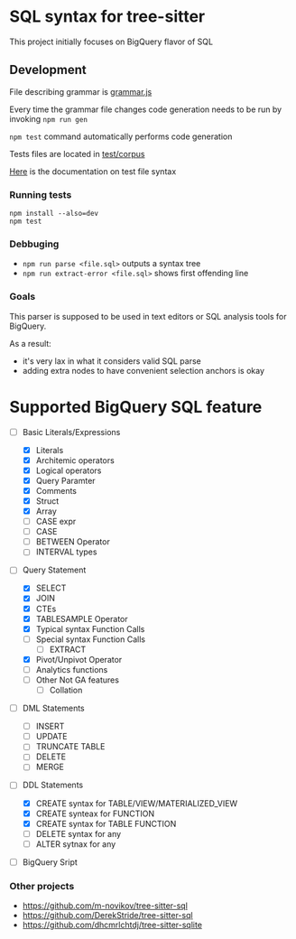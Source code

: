 <!-- [![Node.js CI](https://github.com/m-novikov/tree-sitter-sql/actions/workflows/node.js.yml/badge.svg)](https://github.com/m-novikov/tree-sitter-sql/actions/workflows/node.js.yml) -->

# SQL syntax for tree-sitter

This project initially focuses on BigQuery flavor of SQL

<!-- ## Try it out -->

<!-- You can try out the parser here: [Tree Sitter SQL Playground](https://m-novikov.github.io/tree-sitter-sql/) -->

## Development

File describing grammar is [grammar.js](./grammar.js)

Every time the grammar file changes code generation needs to be run by invoking `npm run gen`

`npm test` command automatically performs code generation

Tests files are located in [test/corpus](./test/corpus)

[Here](https://tree-sitter.github.io/tree-sitter/creating-parsers#command-test) is the documentation on test file syntax

### Running tests

```
npm install --also=dev
npm test
```

### Debbuging

* `npm run parse <file.sql>` outputs a syntax tree
* `npm run extract-error <file.sql>` shows first offending line

### Goals

This parser is supposed to be used in text editors or SQL analysis tools for BigQuery. 

As a result:

* it's very lax in what it considers valid SQL parse
* adding extra nodes to have convenient selection anchors is okay

# Supported BigQuery SQL feature

- [ ] Basic Literals/Expressions
    - [x] Literals
    - [x] Architemic operators
    - [x] Logical operators    
    - [x] Query Paramter
    - [x] Comments
    - [x] Struct
    - [x] Array
    - [ ] CASE expr
    - [ ] CASE 
    - [ ] BETWEEN Operator
    - [ ] INTERVAL types

- [ ] Query Statement
    - [x] SELECT
    - [x] JOIN
    - [x] CTEs
    - [x] TABLESAMPLE Operator
    - [x] Typical syntax Function Calls
    - [ ] Special syntax Function Calls
      - [ ] EXTRACT 
    - [x] Pivot/Unpivot Operator
    - [ ] Analytics functions
    - [ ] Other Not GA features
        - [ ] Collation

- [ ] DML Statements
    - [ ] INSERT
    - [ ] UPDATE
    - [ ] TRUNCATE TABLE
    - [ ] DELETE
    - [ ] MERGE

- [ ] DDL Statements
    - [x] CREATE syntax for TABLE/VIEW/MATERIALIZED_VIEW
    - [x] CREATE synteax for FUNCTION
    - [x] CREATE syntax for TABLE FUNCTION
    - [ ] DELETE syntax for any
    - [ ] ALTER sytnax for any

- [ ] BigQuery Sript


### Other projects

* https://github.com/m-novikov/tree-sitter-sql
* https://github.com/DerekStride/tree-sitter-sql
* https://github.com/dhcmrlchtdj/tree-sitter-sqlite
